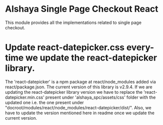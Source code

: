 # Alshaya Single Page Checkout React

This module provides all the implementations related to single page checkout.

# Update react-datepicker.css every-time we update the react-datepicker library.
The 'react-datepicker' is a npm package at react/node_modules added via react/package.json. The current version of this library is v2.9.4. If we are updating the react-datepicker library version we have to replace the 'react-datepicker.min.css' present under 'alshaya_spc/assets/css' folder with the updated one i.e. the one present under "docroot/modules/react/node_modules/react-datepicker/dist/". Also, we have to update the version mentioned here in readme once we update the current version.
